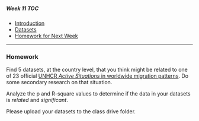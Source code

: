 ##### Week 11 TOC
- [Introduction](readme.md)
- [Datasets](datasets.md)
- [Homework for Next Week](homework.md)

-----

### Homework

Find 5 datasets, at the country level, that you think might be related to one of 23 official [UNHCR *Active Situations* in worldwide migration patterns](https://data2.unhcr.org/en/situations). Do some secondary research on that situation.

Analyze the p and R-square values to determine if the data in your datasets is *related* and *significant*.

Please upload your datasets to the class drive folder.